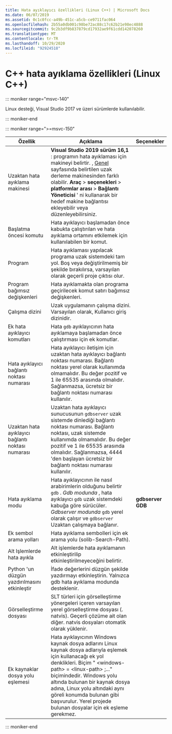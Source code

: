 ```yaml
---
title: Hata ayıklayıcı özellikleri (Linux C++) | Microsoft Docs
ms.date: 06/07/2019
ms.assetid: 0c1c0fcc-a49b-451c-a5cb-ce9711fac064
ms.openlocfilehash: 2b55a0db001c98be72ac88c17c62b21e98ec4888
ms.sourcegitcommit: 9c2b3df9b837879cd17932ae9f61cdd142078260
ms.translationtype: MT
ms.contentlocale: tr-TR
ms.lasthandoff: 10/29/2020
ms.locfileid: "92924518"
---
```

# <a name="c-debugging-properties-linux-c"></a>C++ hata ayıklama özellikleri (Linux C++)

::: moniker range="msvc-140"

Linux desteği, Visual Studio 2017 ve üzeri sürümlerde kullanılabilir.

::: moniker-end

::: moniker range=">=msvc-150"

| Özellik | Açıklama | Seçenekler |
|--|--|--|
| Uzaktan hata ayıklama makinesi | **Visual Studio 2019 sürüm 16,1** : programın hata ayıklaması için makineyi belirtir. , [Genel](general-linux.md) sayfasında belirtilen uzak derleme makinesinden farklı olabilir. **Araç**  >  **seçenekleri**  >  **platformlar arası**  >  **Bağlantı Yöneticisi** ' ni kullanarak bir hedef makine bağlantısı ekleyebilir veya düzenleyebilirsiniz. |
| Başlatma öncesi komutu | Hata ayıklayıcı başlamadan önce kabukta çalıştırılan ve hata ayıklama ortamını etkilemek için kullanılabilen bir komut. |
| Program | Hata ayıklaması yapılacak programa uzak sistemdeki tam yol. Boş veya değiştirilmemiş bir şekilde bırakılırsa, varsayılan olarak geçerli proje çıktısı olur. |
| Program bağımsız değişkenleri | Hata ayıklamakta olan programa geçirilecek komut satırı bağımsız değişkenleri. |
| Çalışma dizini | Uzak uygulamanın çalışma dizini. Varsayılan olarak, Kullanıcı giriş dizinidir. |
| Ek hata ayıklayıcı komutları | Hata `gdb` ayıklayıcının hata ayıklamaya başlamadan önce çalıştırması için ek komutlar. |
| Hata ayıklayıcı bağlantı noktası numarası | Hata ayıklayıcı iletişim için uzaktan hata ayıklayıcı bağlantı noktası numarası. Bağlantı noktası yerel olarak kullanımda olmamalıdır. Bu değer pozitif ve 1 ile 65535 arasında olmalıdır. Sağlanmazsa, ücretsiz bir bağlantı noktası numarası kullanılır. |
| Uzaktan hata ayıklayıcı bağlantı noktası numarası | Uzaktan hata ayıklayıcı sunucusunun `gdbserver` uzak sistemde dinlediği bağlantı noktası numarası. Bağlantı noktası, uzak sistemde kullanımda olmamalıdır. Bu değer pozitif ve 1 ile 65535 arasında olmalıdır. Sağlanmazsa, 4444 'den başlayan ücretsiz bir bağlantı noktası numarası kullanılır. |
| Hata ayıklama modu | Hata ayıklayıcının ile nasıl arabirimlerin olduğunu belirtir `gdb` . *Gdb modunda* , hata ayıklayıcı `gdb` uzak sistemdeki kabuğa göre sürücüler. *Gdbserver modunda* `gdb` yerel olarak çalışır ve `gdbserver` Uzaktan çalışmaya bağlanır. | **gdbserver**<br/>**GDB** |
| Ek sembol arama yolları | Hata ayıklama sembolleri için ek arama yolu (solib-Search-Path). |
| Alt Işlemlerde hata ayıkla | Alt işlemlerde hata ayıklamanın etkinleştirilip etkinleştirilmeyeceğini belirtir. |
| Python 'un düzgün yazdırılmasını etkinleştir | İfade değerlerini düzgün şekilde yazdırmayı etkinleştirin. Yalnızca gdb hata ayıklama modunda desteklenir. |
| Görselleştirme dosyası | SLT türleri için görselleştirme yönergeleri içeren varsayılan yerel görselleştirme dosyası (. natvis). Geçerli çözüme ait olan diğer. natvis dosyaları otomatik olarak yüklenir. |
| Ek kaynaklar dosya yolu eşlemesi | Hata ayıklayıcının Windows kaynak dosya adlarını Linux kaynak dosya adlarıyla eşlemek için kullanacağı ek yol denklikleri. Biçim " \<windows-path> = \<linux-path> ;..." biçimindedir. Windows yolu altında bulunan bir kaynak dosya adına, Linux yolu altındaki aynı göreli konumda bulunan gibi başvurulur. Yerel projede bulunan dosyalar için ek eşleme gerekmez. |

::: moniker-end
